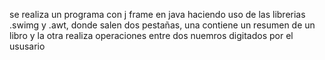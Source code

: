 se realiza un programa con j frame en java haciendo uso de las librerias .swimg y .awt, donde salen dos pestañas, una contiene un resumen de un libro y la otra realiza operaciones entre dos nuemros digitados por el ususario 
